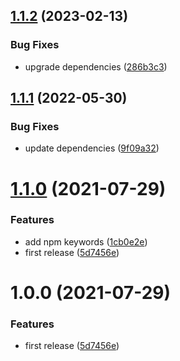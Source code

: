 ## [1.1.2](https://github.com/1nVitr0/lib-ts-mixin-extended/compare/v1.1.1...v1.1.2) (2023-02-13)


### Bug Fixes

* upgrade dependencies ([286b3c3](https://github.com/1nVitr0/lib-ts-mixin-extended/commit/286b3c3df18678be5934c799e34a16ec6003c0fa))

## [1.1.1](https://github.com/1nVitr0/lib-ts-mixin-extended/compare/v1.1.0...v1.1.1) (2022-05-30)


### Bug Fixes

* update dependencies ([9f09a32](https://github.com/1nVitr0/lib-ts-mixin-extended/commit/9f09a3285d4c13afcda948ea73fb6c589b8c9d13))

# [1.1.0](https://github.com/1nVitr0/lib-ts-mixin-extended/compare/v1.0.0...v1.1.0) (2021-07-29)


### Features

* add npm keywords ([1cb0e2e](https://github.com/1nVitr0/lib-ts-mixin-extended/commit/1cb0e2ee959619c40bbab7ea37d0e136dee58f50))
* first release ([5d7456e](https://github.com/1nVitr0/lib-ts-mixin-extended/commit/5d7456e9e0249fca245c600788ca35c34a7bea25))

# 1.0.0 (2021-07-29)


### Features

* first release ([5d7456e](https://github.com/1nVitr0/lib-ts-mixin-extended/commit/5d7456e9e0249fca245c600788ca35c34a7bea25))
